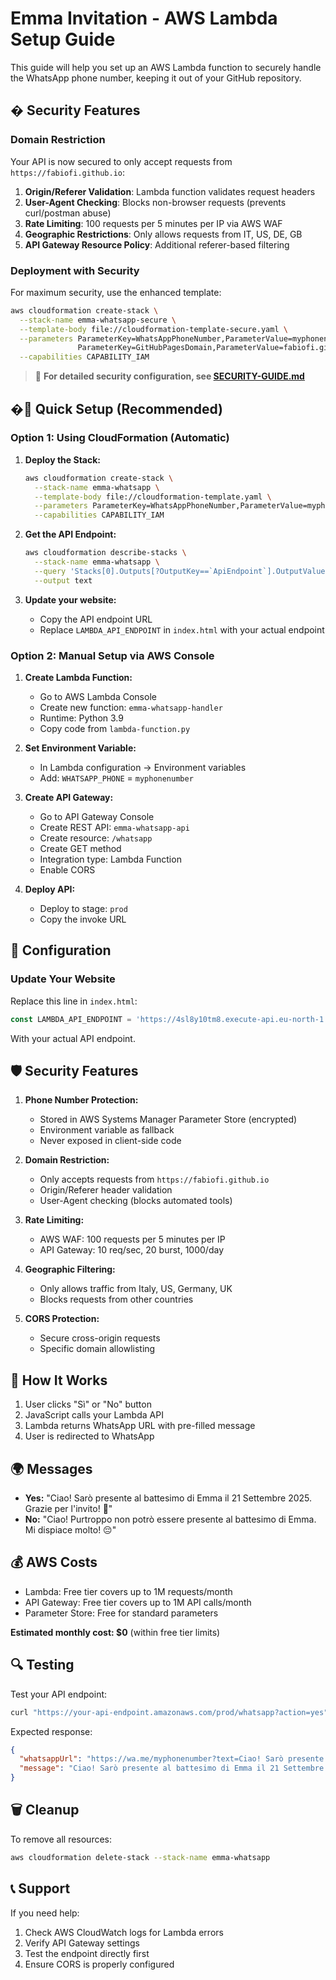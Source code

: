 # Emma Invitation - AWS Lambda Setup Guide

This guide will help you set up an AWS Lambda function to securely handle the WhatsApp phone number, keeping it out of your GitHub repository.

## �️ Security Features

### Domain Restriction
Your API is now secured to only accept requests from `https://fabiofi.github.io`:

1. **Origin/Referer Validation**: Lambda function validates request headers
2. **User-Agent Checking**: Blocks non-browser requests (prevents curl/postman abuse)
3. **Rate Limiting**: 100 requests per 5 minutes per IP via AWS WAF
4. **Geographic Restrictions**: Only allows requests from IT, US, DE, GB
5. **API Gateway Resource Policy**: Additional referer-based filtering

### Deployment with Security

For maximum security, use the enhanced template:

```bash
aws cloudformation create-stack \
  --stack-name emma-whatsapp-secure \
  --template-body file://cloudformation-template-secure.yaml \
  --parameters ParameterKey=WhatsAppPhoneNumber,ParameterValue=myphonenumber \
               ParameterKey=GitHubPagesDomain,ParameterValue=fabiofi.github.io \
  --capabilities CAPABILITY_IAM
```

> 📖 **For detailed security configuration, see [SECURITY-GUIDE.md](./SECURITY-GUIDE.md)**

## �🚀 Quick Setup (Recommended)

### Option 1: Using CloudFormation (Automatic)

1. **Deploy the Stack:**
   ```bash
   aws cloudformation create-stack \
     --stack-name emma-whatsapp \
     --template-body file://cloudformation-template.yaml \
     --parameters ParameterKey=WhatsAppPhoneNumber,ParameterValue=myphonenumber \
     --capabilities CAPABILITY_IAM
   ```

2. **Get the API Endpoint:**
   ```bash
   aws cloudformation describe-stacks \
     --stack-name emma-whatsapp \
     --query 'Stacks[0].Outputs[?OutputKey==`ApiEndpoint`].OutputValue' \
     --output text
   ```

3. **Update your website:**
   - Copy the API endpoint URL
   - Replace `LAMBDA_API_ENDPOINT` in `index.html` with your actual endpoint

### Option 2: Manual Setup via AWS Console

1. **Create Lambda Function:**
   - Go to AWS Lambda Console
   - Create new function: `emma-whatsapp-handler`
   - Runtime: Python 3.9
   - Copy code from `lambda-function.py`

2. **Set Environment Variable:**
   - In Lambda configuration → Environment variables
   - Add: `WHATSAPP_PHONE` = `myphonenumber`

3. **Create API Gateway:**
   - Go to API Gateway Console
   - Create REST API: `emma-whatsapp-api`
   - Create resource: `/whatsapp`
   - Create GET method
   - Integration type: Lambda Function
   - Enable CORS

4. **Deploy API:**
   - Deploy to stage: `prod`
   - Copy the invoke URL

## 🔧 Configuration

### Update Your Website

Replace this line in `index.html`:
```javascript
const LAMBDA_API_ENDPOINT = 'https://4sl8y10tm8.execute-api.eu-north-1.amazonaws.com/prod/whatsapp';
```

With your actual API endpoint.

## 🛡️ Security Features

1. **Phone Number Protection:**
   - Stored in AWS Systems Manager Parameter Store (encrypted)
   - Environment variable as fallback
   - Never exposed in client-side code

2. **Domain Restriction:**
   - Only accepts requests from `https://fabiofi.github.io`
   - Origin/Referer header validation
   - User-Agent checking (blocks automated tools)

3. **Rate Limiting:**
   - AWS WAF: 100 requests per 5 minutes per IP
   - API Gateway: 10 req/sec, 20 burst, 1000/day

4. **Geographic Filtering:**
   - Only allows traffic from Italy, US, Germany, UK
   - Blocks requests from other countries

5. **CORS Protection:**
   - Secure cross-origin requests
   - Specific domain allowlisting

## 📱 How It Works

1. User clicks "Sì" or "No" button
2. JavaScript calls your Lambda API
3. Lambda returns WhatsApp URL with pre-filled message
4. User is redirected to WhatsApp

## 🌍 Messages

- **Yes:** "Ciao! Sarò presente al battesimo di Emma il 21 Settembre 2025. Grazie per l'invito! 🎉"
- **No:** "Ciao! Purtroppo non potrò essere presente al battesimo di Emma. Mi dispiace molto! 😔"

## 💰 AWS Costs

- Lambda: Free tier covers up to 1M requests/month
- API Gateway: Free tier covers up to 1M API calls/month
- Parameter Store: Free for standard parameters

**Estimated monthly cost: $0** (within free tier limits)

## 🔍 Testing

Test your API endpoint:
```bash
curl "https://your-api-endpoint.amazonaws.com/prod/whatsapp?action=yes"
```

Expected response:
```json
{
  "whatsappUrl": "https://wa.me/myphonenumber?text=Ciao! Sarò presente...",
  "message": "Ciao! Sarò presente al battesimo di Emma il 21 Settembre 2025. Grazie per l'invito! 🎉"
}
```

## 🗑️ Cleanup

To remove all resources:
```bash
aws cloudformation delete-stack --stack-name emma-whatsapp
```

## 📞 Support

If you need help:
1. Check AWS CloudWatch logs for Lambda errors
2. Verify API Gateway settings
3. Test the endpoint directly first
4. Ensure CORS is properly configured
